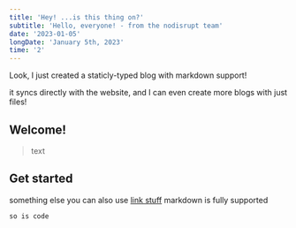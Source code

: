 ```yaml
---
title: 'Hey! ...is this thing on?'
subtitle: 'Hello, everyone! - from the nodisrupt team'
date: '2023-01-05'
longDate: 'January 5th, 2023'
time: '2'
---
```

<!-- This is an example blog post. We use gray-matter to parse metadata the app uses to render the post. -->

Look, I just created a staticly-typed
blog with markdown support!

it syncs directly with the website, and I can even create more blogs with just files!

## Welcome!
> text

## Get started
something else
you can also use [link stuff](https://www.google.com/)
markdown is fully supported

```bash
so is code 
```